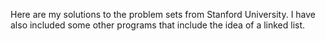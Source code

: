 Here are my solutions to the problem sets from Stanford University. I have also included some other programs that include the idea of a linked list.
